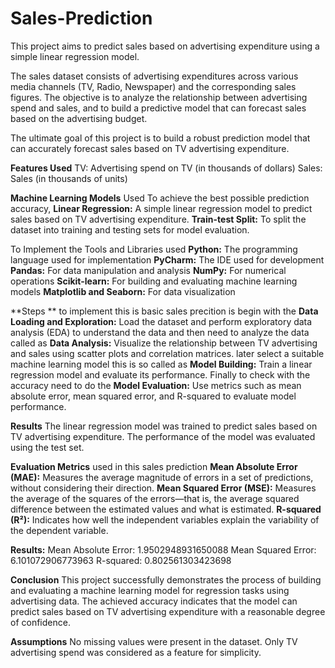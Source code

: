 # Sales-Prediction
This project aims to predict sales based on advertising expenditure using a simple linear regression model.

The sales dataset consists of advertising expenditures across various media channels (TV, Radio, Newspaper) and the corresponding sales figures. The objective is to analyze the relationship between advertising spend and sales, and to build a predictive model that can forecast sales based on the advertising budget.

The ultimate goal of this project is to build a robust prediction model that can accurately forecast sales based on TV advertising expenditure.

**Features Used**
  TV: Advertising spend on TV (in thousands of dollars)
  Sales: Sales (in thousands of units)
  
**Machine Learning Models** Used To achieve the best possible prediction accuracy, 
  **Linear Regression:** A simple linear regression model to predict sales based on TV advertising expenditure.
  **Train-test Split:** To split the dataset into training and testing sets for model evaluation.
  
To Implement the Tools and Libraries used 
  **Python:** The programming language used for implementation
  **PyCharm:** The IDE used for development
  **Pandas:** For data manipulation and analysis
  **NumPy:** For numerical operations
  **Scikit-learn:** For building and evaluating machine learning models
  **Matplotlib and Seaborn:** For data visualization
  
**Steps ** to implement this is basic sales precition is begin with the **Data Loading and Exploration:** Load the dataset and perform exploratory data analysis (EDA) to understand the data and then need to analyze the data called as 
**Data Analysis:** Visualize the relationship between TV advertising and sales using scatter plots and correlation matrices. later select a suitable machine learning model this is so called as 
**Model Building:** Train a linear regression model and evaluate its performance. Finally to check with the accuracy need to do the 
**Model Evaluation:** Use metrics such as mean absolute error, mean squared error, and R-squared to evaluate model performance.


**Results**
  The linear regression model was trained to predict sales based on TV advertising expenditure.
  The performance of the model was evaluated using the test set.
  
**Evaluation Metrics** used in this sales prediction 
  **Mean Absolute Error (MAE):** Measures the average magnitude of errors in a set of predictions, without considering their direction.
  **Mean Squared Error (MSE):** Measures the average of the squares of the errors—that is, the average squared difference between the estimated values and what is estimated.
  **R-squared (R²):** Indicates how well the independent variables explain the variability of the dependent variable.

  
**Results:**
  Mean Absolute Error: 1.9502948931650088
  Mean Squared Error: 6.101072906773963
  R-squared: 0.802561303423698
  
**Conclusion**
  This project successfully demonstrates the process of building and evaluating a machine learning model for regression tasks using advertising data. The achieved accuracy indicates that the model can predict sales based on TV advertising expenditure with a reasonable degree of confidence.

**Assumptions**
No missing values were present in the dataset.
Only TV advertising spend was considered as a feature for simplicity.
